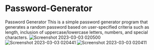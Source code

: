 # Password-Generator
Password Generator
This is a simple password generator program that generates a random password based on user-specified criteria such as length, 
inclusion of uppercase/lowercase letters, numbers, and special characters.
![Screenshot 2023-03-03 020500](https://user-images.githubusercontent.com/115097451/222551582-ce88a5c7-95b8-4e49-b488-beb27e85b0ed.jpg)
![Screenshot 2023-03-03 020441](https://user-images.githubusercontent.com/115097451/222551841-64ce3e81-45c8-4177-b434-c002bd1eaf60.jpg)
![Screenshot 2023-03-03 020411](https://user-images.githubusercontent.com/115097451/222551916-f336cb39-f067-4a45-89c6-0c417280337a.jpg)


